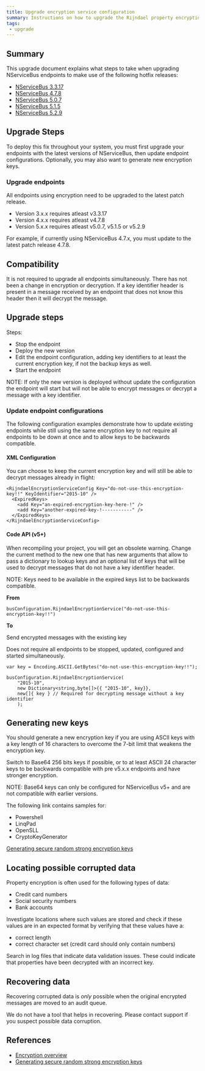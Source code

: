```yaml
---
title: Upgrade encryption service configuration
summary: Instructions on how to upgrade the Rijndael property encryption configuration to use key identifiers
tags:
 - upgrade
---
```


## Summary

This upgrade document explains what steps to take when upgrading NServiceBus endpoints to make use of the following hotfix releases:

- [NServiceBus 3.3.17](https://github.com/Particular/NServiceBus/releases/tag/3.3.17)
- [NServiceBus 4.7.8](https://github.com/Particular/NServiceBus/releases/tag/4.7.8)
- [NServiceBus 5.0.7](https://github.com/Particular/NServiceBus/releases/tag/5.0.7)
- [NServiceBus 5.1.5](https://github.com/Particular/NServiceBus/releases/tag/5.1.5)
- [NServiceBus 5.2.9](https://github.com/Particular/NServiceBus/releases/tag/5.2.9)


## Upgrade Steps

To deploy this fix throughout your system, you must first upgrade your endpoints with the latest versions of NServiceBus, then update endpoint configurations. Optionally, you may also want to generate new encryption keys.


### Upgrade endpoints

All endpoints using encryption need to be upgraded to the latest patch release.

- Version 3.x.x requires atleast v3.3.17
- Version 4.x.x requires atleast v4.7.8
- Version 5.x.x requires atleast v5.0.7, v5.1.5 or v5.2.9

For example, if currently using NServiceBus 4.7.x, you must update to the latest patch release 4.7.8.


## Compatibility

It is not required to upgrade all endpoints simultaneously. There has not been a change in encryption or decryption. If a key identifier header is present in a message received by an endpoint that does not know this header then it will decrypt the message.


## Upgrade steps

Steps:

- Stop the endpoint
- Deploy the new version
- Edit the endpoint configuration, adding key identifiers to at least the current encryption key, if not the backup keys as well.
- Start the endpoint


NOTE: If only the new version is deployed without update the configuration the endpoint will start but will not be able to encrypt messages or decrypt a message with a key identifier.


### Update endpoint configurations

The following configuration examples demonstrate how to update existing endpoints while still using the same encryption key to not require all endpoints to be down at once and to allow keys to be backwards compatible.


#### XML Configuration

You can choose to keep the current encryption key and will still be able to decrypt messages already in flight:

```
<RijndaelEncryptionServiceConfig Key="do-not-use-this-encryption-key!!" KeyIdentifier="2015-10" />
  <ExpiredKeys>
    <add Key="an-expired-encryption-key-here-!" />
    <add Key="another-expired-key-!-----------" />
  </ExpiredKeys>
</RijndaelEncryptionServiceConfig>
```


#### Code API (v5+)

When recompiling your project, you will get an obsolete warning. Change the current method to the new one that has new arguments that allow to pass a dictionary to lookup keys and an optional list of keys that will be used to decrypt messages that do not have a key identifier header.

NOTE: Keys need to be available in the expired keys list to be backwards compatible.

**From**
```
busConfiguration.RijndaelEncryptionService("do-not-use-this-encryption-key!!")
```

**To**

Send encrypted messages with the existing key

Does not require all endpoints to be stopped, updated, configured and started simultaneously.

```
var key = Encoding.ASCII.GetBytes("do-not-use-this-encryption-key!!");

busConfiguration.RijndaelEncryptionService(
    "2015-10",
    new Dictionary<string,byte[]>{{ "2015-10", key}},
    new[]{ key } // Required for decrypting message without a key identifier
    );
```


## Generating new keys

You should generate a new encryption key if you are using ASCII keys with a key length of 16 characters to overcome the 7-bit limit that weakens the encryption key.

Switch to Base64 256 bits keys if possible, or to at least ASCII 24 character keys to be backwards compatible with pre v5.x.x endpoints and have stronger encryption.

NOTE: Base64 keys can only be configured for NServiceBus v5+ and are not compatible with earlier versions.

The following link contains samples for:

- Powershell
- LinqPad
- OpenSLL
- CryptoKeyGenerator

[Generating secure random strong encryption keys](/nservicebus/security/generating-encryption-keys.md)


## Locating possible corrupted data

Property encryption is often used for the following types of data:

- Credit card numbers
- Social security numbers
- Bank accounts

Investigate locations where such values are stored and check if these values are in an expected format by verifying that these values have a:

- correct length
- correct character set (credit card should only contain numbers)

Search in log files that indicate data validation issues. These could indicate that properties have been decrypted with an incorrect key.


## Recovering data

Recovering corrupted data is *only* possible when the original encrypted messages are moved to an audit queue.

We do not have a tool that helps in recovering. Please contact support if you suspect possible data corruption. 

## References

- [Encryption overview](https://docs.particular.net/nservicebus/security/encryption)
- [Generating secure random strong encryption keys](https://docs.particular.net/nservicebus/security/enerating-encryption-keys)
